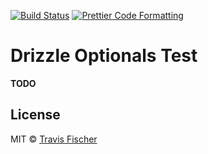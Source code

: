 <p>
  <a href="https://github.com/transitive-bullshit/drizzle-optionals-test/actions/workflows/main.yml"><img alt="Build Status" src="https://github.com/transitive-bullshit/drizzle-optionals-test/actions/workflows/main.yml/badge.svg" /></a>
  <a href="https://prettier.io"><img alt="Prettier Code Formatting" src="https://img.shields.io/badge/code_style-prettier-brightgreen.svg" /></a>
</p>

# Drizzle Optionals Test <!-- omit from toc -->

**TODO**

## License

MIT © [Travis Fischer](https://x.com/transitive_bs)
